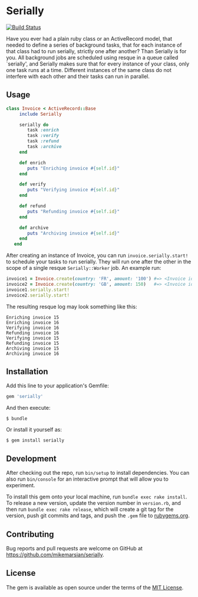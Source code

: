 # Serially

[![Build Status](https://circleci.com/gh/mikemarsian/serially.svg?&style=shield&circle-token=93a8f2925ebdd64032108118ef6e17eb3848d767)](https://circleci.com/gh/mikemarsian/serially)

Have you ever had a plain ruby class or an ActiveRecord model, that needed to define a series of background tasks, that for each instance of that class had to run serially, strictly one after another? Than Serially is for you.
All background jobs are scheduled using resque in a queue called `serially', and Serially makes sure that for every instance of your class, only one task runs at a time. Different instances of the same class do not interfere with each other and their tasks can run in parallel.

## Usage
```ruby
class Invoice < ActiveRecord::Base
     include Serially

     serially do
        task :enrich
        task :verify
        task :refund
        task :archive
     end

     def enrich
        puts "Enriching invoice #{self.id}"
     end

     def verify
        puts "Verifying invoice #{self.id}"
     end

     def refund
        puts "Refunding invoice #{self.id}"
     end

     def archive
        puts "Archiving invoice #{self.id}"
     end
   end
```

After creating an instance of Invoice, you can run `invoice.serially.start!` to schedule your tasks to run serially. They will run one after the other in the scope of a single resque `Serially::Worker` job.
An example run:
```ruby
invoice1 = Invoice.create(country: 'FR', amount: '100') #=> <Invoice id: 15, country: 'FR', amount: 100>
invoice2 = Invoice.create(country: 'GB', amount: 150)   #=> <Invoice id: 16, country: 'GB', amount: 150>
invoice1.serially.start!
invoice2.serially.start!
```
The resulting resque log may look something like this:
```
Enriching invoice 15
Enriching invoice 16
Verifying invoice 16
Refunding invoice 16
Verifying invoice 15
Refunding invoice 15
Archiving invoice 15
Archiving invoice 16

```


## Installation

Add this line to your application's Gemfile:

```ruby
gem 'serially'
```

And then execute:

    $ bundle

Or install it yourself as:

    $ gem install serially


## Development

After checking out the repo, run `bin/setup` to install dependencies. You can also run `bin/console` for an interactive prompt that will allow you to experiment.

To install this gem onto your local machine, run `bundle exec rake install`. To release a new version, update the version number in `version.rb`, and then run `bundle exec rake release`, which will create a git tag for the version, push git commits and tags, and push the `.gem` file to [rubygems.org](https://rubygems.org).

## Contributing

Bug reports and pull requests are welcome on GitHub at https://github.com/mikemarsian/serially.


## License

The gem is available as open source under the terms of the [MIT License](http://opensource.org/licenses/MIT).

